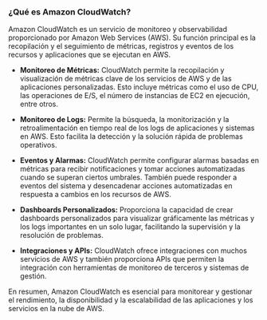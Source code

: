 ### ¿Qué es Amazon CloudWatch?

Amazon CloudWatch es un servicio de monitoreo y observabilidad proporcionado por Amazon Web Services (AWS). Su función principal es la recopilación y el seguimiento de métricas, registros y eventos de los recursos y aplicaciones que se ejecutan en AWS.

- **Monitoreo de Métricas:** CloudWatch permite la recopilación y visualización de métricas clave de los servicios de AWS y de las aplicaciones personalizadas. Esto incluye métricas como el uso de CPU, las operaciones de E/S, el número de instancias de EC2 en ejecución, entre otros.

- **Monitoreo de Logs:** Permite la búsqueda, la monitorización y la retroalimentación en tiempo real de los logs de aplicaciones y sistemas en AWS. Esto facilita la detección y la solución rápida de problemas operativos.

- **Eventos y Alarmas:** CloudWatch permite configurar alarmas basadas en métricas para recibir notificaciones y tomar acciones automatizadas cuando se superan ciertos umbrales. También puede responder a eventos del sistema y desencadenar acciones automatizadas en respuesta a cambios en los recursos de AWS.

- **Dashboards Personalizados:** Proporciona la capacidad de crear dashboards personalizados para visualizar gráficamente las métricas y los logs importantes en un solo lugar, facilitando la supervisión y la resolución de problemas.

- **Integraciones y APIs:** CloudWatch ofrece integraciones con muchos servicios de AWS y también proporciona APIs que permiten la integración con herramientas de monitoreo de terceros y sistemas de gestión.

En resumen, Amazon CloudWatch es esencial para monitorear y gestionar el rendimiento, la disponibilidad y la escalabilidad de las aplicaciones y los servicios en la nube de AWS.

